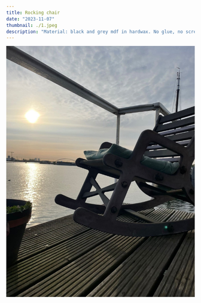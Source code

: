 ```yaml
---
title: Rocking chair
date: "2023-11-07"
thumbnail: ./1.jpeg
description: "Material: black and grey mdf in hardwax. No glue, no screws."
---
```


![](2.jpeg)
